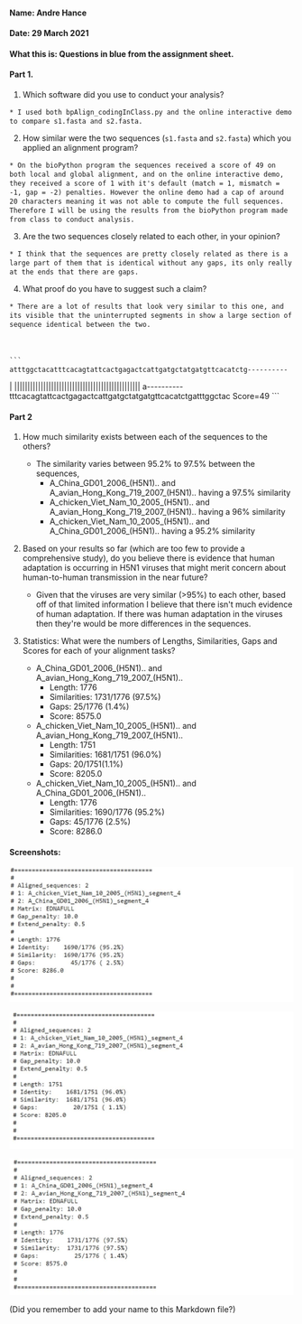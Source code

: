 #### Name: Andre Hance
#### Date: 29 March 2021
#### What this is: Questions in blue from the assignment sheet.

#### Part 1.


  1. Which software did you use to conduct your analysis?

    * I used both bpAlign_codingInClass.py and the online interactive demo to compare s1.fasta and s2.fasta.


  2. How similar were the two sequences (`s1.fasta` and `s2.fasta`) which you applied an alignment program?

    * On the bioPython program the sequences received a score of 49 on both local and global alignment, and on the online interactive demo, they received a score of 1 with it's default (match = 1, mismatch = -1, gap = -2) penalties. However the online demo had a cap of around 20 characters meaning it was not able to compute the full sequences. Therefore I will be using the results from the bioPython program made from class to conduct analysis.


  3. Are the two sequences closely related to each other, in your opinion?

    * I think that the sequences are pretty closely related as there is a large part of them that is identical without any gaps, its only really at the ends that there are gaps.

  4. What proof do you have to suggest such a claim?

    * There are a lot of results that look very similar to this one, and its visible that the uninterrupted segments in show a large section of sequence identical between the two.



    ```
    atttggctacatttcacagtattcactgagactcattgatgctatgatgttcacatctg----------
|          ||||||||||||||||||||||||||||||||||||||||||||||||
a----------tttcacagtattcactgagactcattgatgctatgatgttcacatctgatttggctac
  Score=49
    ```



#### Part 2
 1. How much similarity exists between each of the sequences to the others?

    * The similarity varies between 95.2%  to 97.5% between the sequences,
      - A_China_GD01_2006_(H5N1).. and A_avian_Hong_Kong_719_2007_(H5N1).. having a 97.5% similarity
      - A_chicken_Viet_Nam_10_2005_(H5N1).. and A_avian_Hong_Kong_719_2007_(H5N1).. having a 96% similarity
      - A_chicken_Viet_Nam_10_2005_(H5N1).. and A_China_GD01_2006_(H5N1).. having a 95.2% similarity


 2. Based on your results so far (which are too few to provide a comprehensive study), do you believe there is evidence that human adaptation is occurring in H5N1 viruses that might merit concern about human-to-human transmission in the near future?

    * Given that the viruses are very similar (>95%) to each other, based off of that limited information I believe that there isn't much evidence of human adaptation. If there was human adaptation in the viruses then they're would be more differences in the sequences.


 3. Statistics: What were the numbers of Lengths, Similarities, Gaps and Scores for each of your alignment tasks?

    * A_China_GD01_2006_(H5N1).. and A_avian_Hong_Kong_719_2007_(H5N1)..
      - Length: 1776
      - Similarities: 1731/1776 (97.5%)
      - Gaps: 25/1776 (1.4%)
      - Score: 8575.0
    * A_chicken_Viet_Nam_10_2005_(H5N1).. and A_avian_Hong_Kong_719_2007_(H5N1)..
      - Length: 1751
      - Similarities: 1681/1751 (96.0%)
      - Gaps: 20/1751(1.1%)
      - Score: 8205.0
    * A_chicken_Viet_Nam_10_2005_(H5N1).. and A_China_GD01_2006_(H5N1)..
      - Length: 1776
      - Similarities: 1690/1776 (95.2%)
      - Gaps: 45/1776 (2.5%)
      - Score: 8286.0

#### Screenshots:


![Screenshot](images/Alignment_Vietnam_China.jpg)


![Screenshot](images/Alignment_Vietnam_HongKong.jpg)


![Screenshot](images/Alignment_China_Hongkong.jpg)








(Did you remember to add your name to this Markdown file?)

